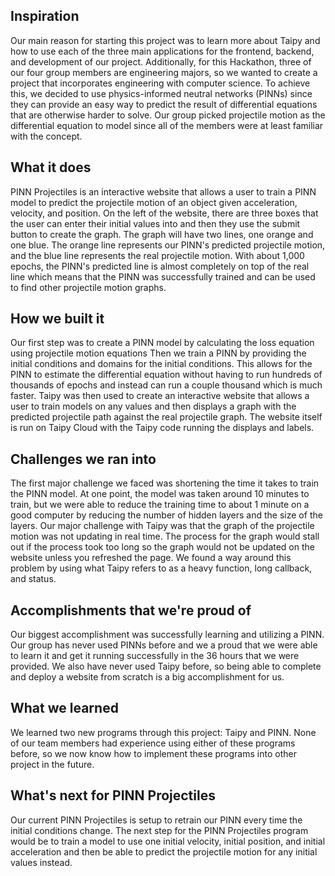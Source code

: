 ## Inspiration
Our main reason for starting this project was to learn more about Taipy and how to use each of the three main applications for the frontend, backend, and development of our project. Additionally, for this Hackathon, three of our four group members are engineering majors, so we wanted to create a project that incorporates engineering with computer science. To achieve this, we decided to use physics-informed neutral networks (PINNs) since they can provide an easy way to predict the result of differential equations that are otherwise harder to solve. Our group picked projectile motion as the differential equation to model since all of the members were at least familiar with the concept. 
## What it does
PINN Projectiles is an interactive website that allows a user to train a PINN model to predict the projectile motion of an object given acceleration, velocity, and position. On the left of the website, there are three boxes that the user can enter their initial values into and then they use the submit button to create the graph. The graph will have two lines, one orange and one blue. The orange line represents our PINN's predicted projectile motion, and the blue line represents the real projectile motion. With about 1,000 epochs, the PINN's predicted line is almost completely on top of the real line which means that the PINN was successfully trained and can be used to find other projectile motion graphs.  
## How we built it
Our first step was to create a PINN model by calculating the loss equation using projectile motion equations Then we train a PINN by providing the initial conditions and domains for the initial conditions. This allows for the PINN to estimate the differential equation without having to run hundreds of thousands of epochs and instead can run a couple thousand which is much faster. Taipy was then used to create an interactive website that allows a user to train models on any values and then displays a graph with the predicted projectile path against the real projectile graph. The website itself is run on Taipy Cloud with the Taipy code running the displays and labels.   
## Challenges we ran into
The first major challenge we faced was shortening the time it takes to train the PINN model. At one point, the model was taken around 10 minutes to train, but we were able to reduce the training time to about 1 minute on a good computer by reducing the number of hidden layers and the size of the layers. Our major challenge with Taipy was that the graph of the projectile motion was not updating in real time. The process for the graph would stall out if the process took too long so the graph would not be updated on the website unless you refreshed the page. We found a way around this problem by using what Taipy refers to as a heavy function, long callback, and status. 
## Accomplishments that we're proud of
Our biggest accomplishment was successfully learning and utilizing a PINN. Our group has never used PINNs before and we a proud that we were able to learn it and get it running successfully in the 36 hours that we were provided. We also have never used Taipy before, so being able to complete and deploy a website from scratch is a big accomplishment for us.
## What we learned
We learned two new programs through this project: Taipy and PINN. None of our team members had experience using either of these programs before, so we now know how to implement these programs into other project in the future. 
## What's next for PINN Projectiles
Our current PINN Projectiles is setup to retrain our PINN every time the initial conditions change. The next step for the PINN Projectiles program would be to train a model to use one initial velocity, initial position, and initial acceleration and then be able to predict the projectile motion for any initial values instead. 
